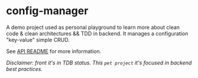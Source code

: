# config-manager

A demo project used as personal playground to learn more about clean code & clean architectures && TDD in backend.
It manages a configuration "key-value" simple CRUD.

See [API README](./src/api/README.md) for more information.

_Disclaimer: front it's in TDB status. This `pet project` it's focused in backend best practices._

